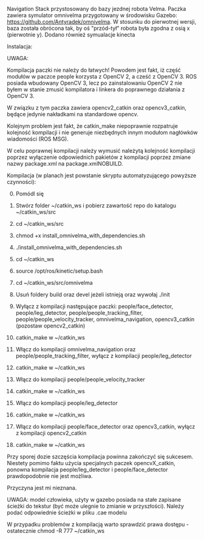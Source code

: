 Navigation Stack przystosowany do bazy jezdnej robota Velma.
Paczka zawiera symulator omnivelma przygotowany w środowisku Gazebo: https://github.com/Antyradek/omnivelma.
W stosunku do pierwotnej wersji, baza została obrócona tak, by oś "przód-tył" robota była zgodna z osią x (pierwotnie y). 
Dodano również symualacje kinecta

Instalacja:

UWAGA:

Kompilacja paczki nie należy do łatwych!
Powodem jest fakt, iż część modułów w paczce people korzysta z OpenCV 2, a cześć z OpenCV 3. 
ROS posiada wbudowany OpenCV 3, lecz po zainstalowaniu OpenCV 2 nie byłem w stanie zmusić kompilatora i linkera do
poprawnego działania z OpenCV 3.

W związku z tym paczka zawiera opencv2_catkin oraz opencv3_catkin, będące jedynie nakładkami na standardowe opencv.

Kolejnym problem jest fakt, że catkin_make niepoprawnie rozpatruje kolejność kompilacji i nie generuje niezbędnych innym modułom 
nagłówków wiadomości (ROS MSG).

W celu poprawnej kompilacji należy wymusić należytą kolejność kompilacji poprzez wyłączenie odpowiednich pakietów z kompilacji poprzez
zmiane nazwy package.xml na package.xmlNOBUILD.

Kompilacja (w planach jest powstanie skryptu automatyzującego powyższe czynności):

0. Pomódl się

1. Stwórz folder ~/catkin_ws i pobierz zawartość repo do katalogu ~/catkin_ws/src

2. cd ~/catkin_ws/src

3. chmod +x install_omnivelma_with_dependencies.sh

4. ./install_omnivelma_with_dependencies.sh

5. cd ~/catkin_ws

6. source /opt/ros/kinetic/setup.bash

7. cd ~/catkin_ws/src/omnivelma

8. Usuń foldery build oraz devel jeżeli istnieją oraz wywołaj ./init

9. Wyłącz z kompilacji następujące paczki: people/face_detector, people/leg_detector, people/people_tracking_filter, people/people_velocity_tracker, omnivelma_navigation, opencv3_catkin (pozostaw opencv2_catkin)

10. catkin_make w ~/catkin_ws

11. Włącz do kompilacji omnivelma_navigation oraz people/people_tracking_filter, wyłącz z kompilacji people/leg_detector

12. catkin_make w ~/catkin_ws

13. Włącz do kompilacji people/people_velocity_tracker

14. catkin_make w ~/catkin_ws

15. Włącz do kompilacji people/leg_detector

16. catkin_make w ~/catkin_ws 

17. Włącz do kompilacji people/face_detector oraz opencv3_catkin, wyłącz z kompilacji opencv2_catkin

18. catkin_make w ~/catkin_ws 

Przy sporej dozie szczęścia kompilacja powinna zakończyć się sukcesem.
Niestety pomimo faktu użycia specjalnych paczek opencvX_catkin, ponowna kompilacja people/leg_detector i people/face_detector prawdopodobnie nie jest możliwa.

Przyczyna jest mi nieznana.

UWAGA: model człowieka, użyty w gazebo posiada na stałe zapisane ścieżki do tekstur (być może ulegnie to zmianie w przyszłości).
Należy podać odpowiednie ścieżki w pliku .cae modelu

W przypadku problemów z kompilacją warto sprawdzić prawa dostępu - ostatecznie chmod -R 777 ~/catkin_ws
